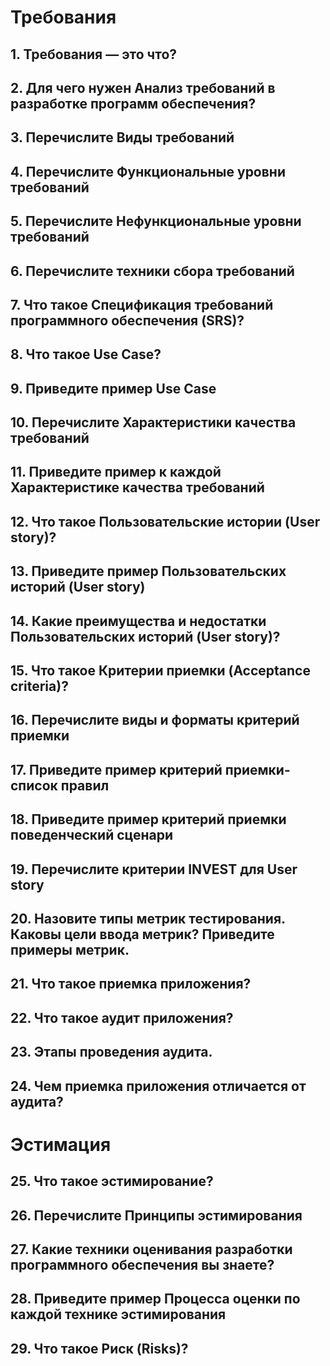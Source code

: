 # Требования
## 1.	Требования — это что?
## 2.	Для чего нужен Анализ требований в разработке программ обеспечения?
## 3.	Перечислите Виды требований
## 4.	Перечислите Функциональные уровни требований 
## 5.	Перечислите Нефункциональные уровни требований
## 6.	Перечислите техники сбора требований
## 7.	Что такое Спецификация требований программного обеспечения (SRS)?
## 8.	Что такое Use Case?
## 9.	Приведите пример Use Case
## 10.	Перечислите Характеристики качества требований
## 11.	Приведите пример к каждой Характеристике качества требований
## 12.	Что такое Пользовательские истории (User story)?
## 13.	Приведите пример Пользовательских историй (User story)
## 14.	Какие преимущества и недостатки Пользовательских историй (User story)?
## 15.	Что такое Критерии приемки (Acceptance criteria)?
## 16.	Перечислите виды и форматы критерий приемки
## 17.	Приведите пример критерий приемки- список правил
## 18.	Приведите пример критерий приемки поведенческий сценари
## 19.	Перечислите критерии INVEST для User story
## 20.	Назовите типы метрик тестирования. Каковы цели ввода метрик? Приведите примеры метрик.
## 21.	Что такое приемка приложения?
## 22.	Что такое аудит приложения?
## 23.	Этапы проведения аудита.
## 24.	Чем приемка приложения отличается от аудита?
# Эстимация
## 25.	Что такое эстимирование?
## 26.	Перечислите Принципы эстимирования
## 27.	Какие техники оценивания разработки программного обеспечения вы знаете?
## 28.	Приведите пример Процесса оценки по каждой технике эстимирования
## 29.	Что такое Риск (Risks)?
